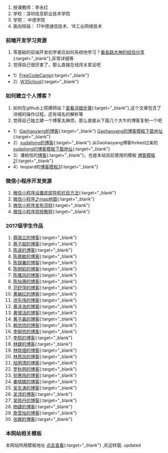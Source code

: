 1. 授课教师：李永红
2. 学校：深圳信息职业技术学院
3. 学院： 中德学院
4. 面向班级： 17中德通信技术、18工业网络技术

### 前端开发学习资源
1.  零基础的前端开发初学者应如何系统地学习？[看各路大神的经验分享](https://www.zhihu.com/question/19834302){:target="_blank"},非常详细等
2.  觉得自己很厉害了，那么直接在线闯关拿证吧
- 1）[FreeCodeCamp](https://www.freecodecamp.cn){:target="_blank"}
- 2）[W3School](https://www.w3cschool.cn/){:target="_blank"}
   

### 如何建立个人博客？

1.  如何在github上搭建网站？[查看详细步骤](https://www.cnblogs.com/camille666/p/how_to_build_website_at_github.html/){:target="_blank"},这个文章包含了详细的操作过程，还有域名的解析等
2.  觉得自己独立建一个博客太麻烦，那么直接从下面几个大牛的博客复制一个吧
- 1）[Gaohaoyang的博客](https://gaohaoyang.github.io/){:target="_blank"}
   [Gaohaoyang的博客模板下载地址](https://github.com/gaohaoyang/gaohaoyang.github.io){:target="_blank"}
- 2）[xudailong的博客](https://643435675.github.io/){:target="_blank"} 从Gaohaoyang博客forked过来的 
[xudailong的博客模板下载地址](https://github.com/643435675/643435675.github.io/){:target="_blank"}
- 3）潘柏信的[博客](http://baixin.io/){:target="_blank"}，也是本站目前使用的模板
  [博客模板2](https://github.com/leopardpan/leopardpan.github.io){:target="_blank"}
- 4）leopard的[博客模板3](https://github.com/MengZheK/kangblog.github.io){:target="_blank"}


### 微信小程序开发资源
1. [微信小程序设置底部导航栏目方法](https://blog.csdn.net/u012118993/article/details/52943783){:target="_blank"} 
2. [微信小程序之map地图](https://blog.csdn.net/hedong_77/article/details/55189978){:target="_blank"}
3. [微信小程序发布流程](https://jingyan.baidu.com/article/fea4511a2e027cf7bb91250c.html ){:target="_blank"}
4. [微信小程序视频教程](https://pan.baidu.com/s/1kUXxZ0b){:target="_blank"}

### 2017级学生作品

1. [蔡瑞兰的博客]( https://RaeLyn-Cai.github.io){:target="_blank"}
2. [蔡子超的博客]( https://xing8228.github.io){:target="_blank"}
3. [陈波的博客]( https://kriszhan.github.io){:target="_blank"}
4. [陈嘉敏的博客]( https://shujsegubfgf.github.io){:target="_blank"}
5. [陈锦署的博客]( https://chenjinshu123.github.io/){:target="_blank"}
6. [陈明航的博客]( https://crazylxr.github.io/){:target="_blank"}
7. [陈雅凤的博客]( http://neineimax.guthub.io){:target="_blank"}
8. [陈怡珊的博客]( https://chenyishan.github.io/){:target="_blank"}
9. [范舒萍的博客]( https://fanshuping.github.io/){:target="_blank"}
10. [黄娣红的博客]( https://verygoo.github.io){:target="_blank"}
11. [洪东伟的博客]( https://youarestrict.github.io){:target="_blank"}
12. [黄泽浩的博客]( https://huang1212.github.io/){:target="_blank"}
13. [黄增活的博客]( https://kokozh.github.io/){:target="_blank"}
14. [黄子鑫的博客]( https://hzx0406.github.io/){:target="_blank"}
15. [赖欣欣的博客]( https://lxxxzf.github.io/){:target="_blank"}
16. [李柳欣的博客]( https://luckyabgelgirl.github.io/){:target="_blank"}
17. [李照的博客]( https://www.lizhao.tech/){:target="_blank"}
18. [林婕的博客]( https://L55J.github.io/){:target="_blank"}
19. [林晓畑的博客]( https://lxtxx.github.io){:target="_blank"}
20. [林燕凤的博客]( https://Raynas.github.io){:target="_blank"}
21. [陆明清的博客]( https://babylikeLmq.github.io){:target="_blank"}
22. [罗秋明的博客]( https://ywhlqm.github.io){:target="_blank"}
23. [倪惠玲的博客]( https://nihuiling.github.io/){:target="_blank"}
24. [秦晴娜的博客]( https://QINQQN.github.io){:target="_blank"}
25. [吴东涛的博客]( https://wuyanzu12.github.io){:target="_blank"}
26. [吴沛的博客]( https://eyerer.github.io){:target="_blank"}
27. [吴晓丹的博客]( http://toothpaste5576.github.io/){:target="_blank"}
28. [杨婕的博客]( https://gemkerr.github.io/){:target="_blank"}
29. [詹雪怡的博客]( https://ChanYeol61.github.io){:target="_blank"}
30. [张娜的博客]( https://nzzzzzzzz.github.io){:target="_blank"}


### 本网站相关模板
本网站所用模板地址 [点击查看](https://github.com/cuteftp/cuteftp.github.io/){:target="_blank"} ,欢迎转载.
updated 


